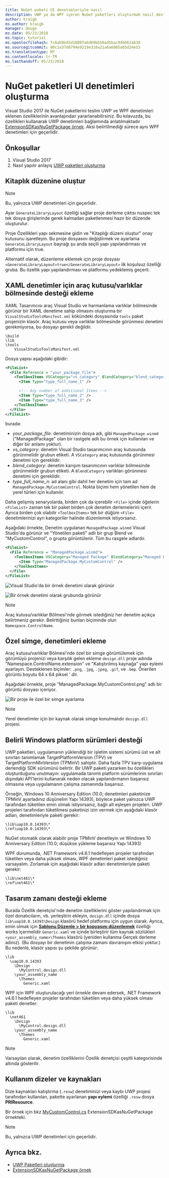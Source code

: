 ```yaml
---
title: NuGet paketi UI denetimleriyle nasıl
description: UWP ya da WPF içeren NuGet paketleri oluşturmak nasıl destek dosyaları için Visual Studio ve harmanlama tasarımcıları ve gerekli meta veriler dahil olmak üzere denetler.
author: kraigb
ms.author: kraigb
manager: douge
ms.date: 05/23/2018
ms.topic: tutorial
ms.openlocfilehash: fc6ab9e45d18807a6d69bb50ad5bac94b662a638
ms.sourcegitcommit: 80c1a37d8794e9219e310a21a6a6885a65d24e53
ms.translationtype: MT
ms.contentlocale: tr-TR
ms.lasthandoff: 05/23/2018
---
```

# <a name="creating-ui-controls-as-nuget-packages"></a>NuGet paketleri UI denetimleri oluşturma

Visual Studio 2017 ile NuGet paketlerini teslim UWP ve WPF denetimleri eklenen özelliklerinin avantajından yararlanabilirsiniz. Bu kılavuzda, bu özellikleri kullanarak UWP denetimleri bağlamında anlatılmaktadır [ExtensionSDKasNuGetPackage örnek](https://github.com/NuGet/Samples/tree/master/ExtensionSDKasNuGetPackage). Aksi belirtilmediği sürece aynı WPF denetimleri için geçerlidir.

## <a name="prerequisites"></a>Önkoşullar

1. Visual Studio 2017
1. Nasıl yapılır anlayış [UWP paketleri oluşturma](create-uwp-packages.md)

## <a name="generate-library-layout"></a>Kitaplık düzenine oluştur

> [!Note]
> Bu, yalnızca UWP denetimleri için geçerlidir.

Ayar `GenerateLibraryLayout` özelliği sağlar proje derleme çıktısı nuspec tek tek dosya girişlerinde gerek kalmadan paketlenmesi hazır bir düzende oluşturulur.

Proje Özellikleri yapı sekmesine gidin ve "Kitaplığı düzeni oluştur" onay kutusunu işaretleyin. Bu proje dosyasını değiştirmek ve ayarlama `GenerateLibraryLayout` bayrağı şu anda seçili yapı yapılandırması ve platformu için true.

Alternatif olarak, düzenleme eklemek için proje dosyası `<GenerateLibraryLayout>true</GenerateLibraryLayout>` ilk koşulsuz özelliği gruba. Bu özellik yapı yapılandırması ve platformu yedeklemiş geçerli.

## <a name="add-toolboxassets-pane-support-for-xaml-controls"></a>XAML denetimler için araç kutusu/varlıklar bölmesinde desteği ekleme

XAML Tasarımcısı araç Visual Studio ve harmanlama varlıklar bölmesinde görünür bir XAML denetime sahip olmasını oluşturma bir `VisualStudioToolsManifest.xml` kökündeki dosyasında `tools` paket projenizin klasör. Araç kutusu veya varlıklar bölmesinde görünmesi denetimi gerekmiyorsa, bu dosyayı gerekli değildir.

    \build
    \lib
    \tools
        VisualStudioToolsManifest.xml

Dosya yapısı aşağıdaki gibidir:

```xml
<FileList>
  <File Reference = "your_package_file">
    <ToolboxItems VSCategory="vs_category" BlendCategory="blend_category">
      <Item Type="type_full_name_1" />

      <!-- Any number of additional Items -->
      <Item Type="type_full_name_2" />
      <Item Type="type_full_name_3" />
    </ToolboxItems>
  </File>
</FileList>
```

burada:

- *your_package_file*: denetiminizin dosya adı, gibi `ManagedPackage.winmd` ("ManagedPackage" olan bir rastgele adlı bu örnek için kullanılan ve diğer bir anlamı yoktur).
- *vs_category*: denetim Visual Studio tasarımcının araç kutusunda görünmelidir grubun etiketi. A `VSCategory` araç kutusunda görünmesi denetimi için gereklidir.
- *blend_category*: denetim karışım tasarımcının varlıklar bölmesinde görünmelidir grubun etiketi. A `BlendCategory` varlıkları görünmesi denetimi için gereklidir.
- *type_full_name_n*: ad alanı gibi dahil her denetim için tam ad `ManagedPackage.MyCustomControl`. Nokta biçimi hem yönetilen hem de yerel türleri için kullanılır.

Daha gelişmiş senaryolarda, birden çok da içerebilir `<File>` içinde öğelerin `<FileList>` zaman tek bir paket birden çok denetim derlemelerini içerir. Ayrıca birden çok olabilir `<ToolboxItems>` tek bir düğüm `<File>` denetimlerinizi ayrı kategoriler halinde düzenlemek istiyorsanız.

Aşağıdaki örnekte, Denetim uygulanan `ManagedPackage.winmd` Visual Studio'da görünür ve "Yönetilen paketi" adlı bir grup Blend ve "MyCustomControl", o grupta görüntülenir. Tüm bu rasgele adlardır.

```xml
<FileList>
  <File Reference = "ManagedPackage.winmd">
    <ToolboxItems VSCategory="Managed Package" BlendCategory="Managed Package">
      <Item Type="ManagedPackage.MyCustomControl" />
    </ToolboxItems>
  </File>
</FileList>
```

![Visual Studio'da bir örnek denetimi olarak görünür](media/UWP-control-vs-toolbox.png)

![Bir örnek denetimi olarak grubunda görünür](media/UWP-control-blend-assets.png)

> [!Note]
> Araç kutusu/varlıklar Bölmesi'nde görmek istediğiniz her denetim açıkça belirtmeniz gerekir. Belirttiğiniz bunları biçiminde olun `Namespace.ControlName`.

## <a name="add-custom-icons-to-your-controls"></a>Özel simge, denetimleri ekleme

Araç kutusu/varlıklar Bölmesi'nde özel bir simge görüntülemek için görüntüyü projenizi veya karşılık gelen ekleme `design.dll` proje adında "Namespace.ControlName.extension" ve "Katıştırılmış kaynağa" yapı eylemi ayarlayın. Desteklenen biçimler: `.png`, `.jpg`, `.jpeg`, `.gif`, ve `.bmp`. Önerilen görüntü boyutu 64 x 64 piksel ' dir.

Aşağıdaki örnekte, proje "ManagedPackage.MyCustomControl.png" adlı bir görüntü dosyası içeriyor.

![Bir proje ile özel bir simge ayarlama](media/UWP-control-custom-icon.png)

> [!Note]
> Yerel denetimler için bir kaynak olarak simge konulmalıdır `design.dll` projesi.

## <a name="support-specific-windows-platform-versions"></a>Belirli Windows platform sürümleri desteği

UWP paketleri, uygulamanın yüklendiği bir işletim sistemi sürümü üst ve alt sınırları tanımlamak TargetPlatformVersion (TPV) ve TargetPlatformMinVersion (TPMinV) sahiptir. Daha fazla TPV karşı uygulama derlendiği SDK sürümünü belirtir. Bir UWP paketi yazarken bu özellikleri oluşturduğunu unutmayın: uygulamada tanımlı platform sürümlerinin sınırları dışındaki API'lerini kullanarak neden olacak yapılandırmanın başarısız olmasına veya uygulamanın çalışma zamanında başarısız.

Örneğin, Windows 10 Anniversary Edition (10.0; denetimleri paketinize TPMinV ayarladınız düşünelim Yapı 14393), böylece paket yalnızca UWP tarafından tüketilen emin olmak istiyorsanız, bağlı alt eşleşen projeleri. UWP projeleri tarafından tüketilmesi paketinizi izin vermek için aşağıdaki klasör adları, denetimleriyle paketi gerekir:

    \lib\uap10.0.14393\*
    \ref\uap10.0.14393\*

NuGet otomatik olarak alabilir proje TPMinV denetleyin ve Windows 10 Anniversary Edition (10.0; düşükse yükleme başarısız Yapı 14393)

WPF durumunda, .NET Framework v4.6.1 hedefleyen projeler tarafından tüketilen veya daha yüksek olması, WPF denetimleri paket istediğiniz varsayalım. Zorlamak için aşağıdaki klasör adları denetimleriyle paketi gerekir:

    \lib\net461\*
    \ref\net461\*

## <a name="add-design-time-support"></a>Tasarım zamanı desteği ekleme

Burada Özellik denetçisi'nde denetim özelliklerini göster yapılandırmak için özel donatıcıların, vb. yerleştirin ekleyin, `design.dll` içinde dosya `lib\uap10.0.14393\Design` klasörü hedef platformu için uygun olarak. Ayrıca, emin olmak için **[Şablonu Düzenle > bir kopyasını düzenlemek](/windows/uwp/controls-and-patterns/xaml-styles#modify-the-default-system-styles)** özelliği works içermelidir `Generic.xaml` ve içinde birleştirir tüm kaynak sözlükleri `<your_assembly_name>\Themes` klasörü (yeniden kullanma Gerçek derleme adınız). (Bu dosyayı bir denetimin çalışma zamanı davranışını etkisi yoktur.) Bu nedenle, klasör yapısı şu şekilde görünür:

    \lib
      \uap10.0.14393
        \Design
          \MyControl.design.dll
        \your_assembly_name
          \Themes
            Generic.xaml


WPF için WPF oluşturulacağı yeri örnekle devam edersek, .NET Framework v4.6.1 hedefleyen projeler tarafından tüketilen veya daha yüksek olması paketi denetler:

    \lib
      \net461
        \Design
          \MyControl.design.dll
        \your_assembly_name
          \Themes
            Generic.xaml

> [!Note]
> Varsayılan olarak, denetim özelliklerini Özellik denetçisi çeşitli kategorisinde altında gösterilir.

## <a name="use-strings-and-resources"></a>Kullanım dizeler ve kaynakları

Dize kaynakları katıştırma (`.resw`) denetiminizi veya kaybı UWP projesi tarafından kullanılan, pakette ayarlanan **yapı eylemi** özelliği `.resw` dosya **PRIResource**.

Bir örnek için bkz [MyCustomControl.cs](https://github.com/NuGet/Samples/blob/master/ExtensionSDKasNuGetPackage/ManagedPackage/MyCustomControl.cs) ExtensionSDKasNuGetPackage örnekteki.

> [!Note]
> Bu, yalnızca UWP denetimleri için geçerlidir.

## <a name="see-also"></a>Ayrıca bkz.

- [UWP Paketleri oluşturma](create-uwp-packages.md)
- [ExtensionSDKasNuGetPackage örnek](https://github.com/NuGet/Samples/tree/master/ExtensionSDKasNuGetPackage)
